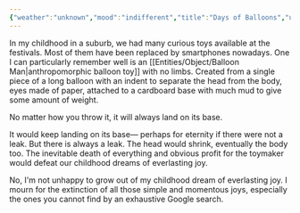 ```yaml
---
{"weather":"unknown","mood":"indifferent","title":"Days of Balloons","updated":"2023-01-14T14:39:52+06:00","latitude":23.79162637,"longitude":90.40629343,"altitude":-44.1528,"dg-publish":true,"maturity":3,"tags":["life","childhood","mono-no-aware"],"created":"2021-12-22T16:09:00+06:00","permalink":"/personal/journal/days-of-balloons/","dgPassFrontmatter":true}
---
```


In my childhood in a suburb, we had many curious toys available at the festivals. Most of them have been replaced by smartphones nowadays. One I can particularly remember well is an [[Entities/Object/Balloon Man\|anthropomorphic balloon toy]] with no limbs. Created from a single piece of a long balloon with an indent to separate the head from the body, eyes made of paper, attached to a cardboard base with much mud to give some amount of weight.

No matter how you throw it, it will always land on its base.

It would keep landing on its base— perhaps for eternity if there were not a leak. But there is always a leak. The head would shrink, eventually the body too. The inevitable death of everything and obvious profit for the toymaker would defeat our childhood dreams of everlasting joy.

No, I'm not unhappy to grow out of my childhood dream of everlasting joy. I mourn for the extinction of all those simple and momentous joys, especially the ones you cannot find by an exhaustive Google search.